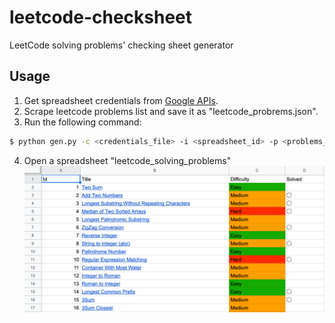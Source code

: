 # leetcode-checksheet
LeetCode solving problems' checking sheet generator

## Usage
1. Get spreadsheet credentials from [Google APIs](https://console.developers.google.com/apis/credentials).
2. Scrape leetcode problems list and save it as "leetcode_probrems.json".
3. Run the following command:
```sh
$ python gen.py -c <credentials_file> -i <spreadsheet_id> -p <problems_filename>
```

4. Open a spreadsheet "leetcode_solving_problems"
![hoge](./image.png)
